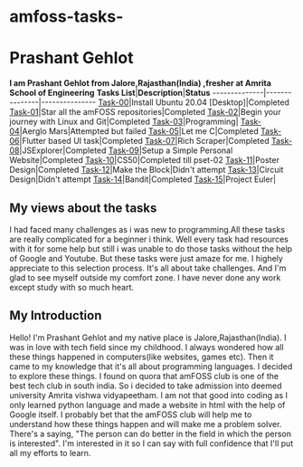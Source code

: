 # amfoss-tasks-
# Prashant Gehlot
**I am Prashant Gehlot from Jalore,Rajasthan(India) ,fresher at Amrita School of Engineering**
**Tasks List**|**Description**|**Status**
--------------|---------------|---------------
[Task-00](https://github.com/Prashant9683/amfoss-tasks/tree/main/task-00)|Install Ubuntu 20.04 [Desktop]|Completed
[Task-01](https://github.com/Prashant9683/amfoss-tasks/tree/main/task-01)|Star all the amFOSS repositories|Completed
[Task-02](https://github.com/Prashant9683/amfoss-tasks/tree/main/task-02)|Begin your journey with Linux and Git|Completed
[Task-03](https://github.com/Prashant9683/amfoss-tasks/tree/main/task-03)|Programming|
[Task-04](https://github.com/Prashant9683/amfoss-tasks/tree/main/task-04)|Aerglo Mars|Attempted but failed
[Task-05](https://github.com/Prashant9683/amfoss-tasks/tree/main/task-05)|Let me C|Completed
[Task-06](https://github.com/Prashant9683/amfoss-tasks/tree/main/task-06)|Flutter based UI task|Completed
[Task-07](https://github.com/Prashant9683/amfoss-tasks/tree/main/task-07)|Rich Scraper|Completed
[Task-08](https://github.com/Prashant9683/amfoss-tasks/tree/main/task-08)|JSExplorer|Completed
[Task-09](https://github.com/Prashant9683/amfoss-tasks/tree/main/task-09)|Setup a Simple Personal Website|Completed
[Task-10](https://github.com/Prashant9683/amfoss-tasks/tree/main/task-10)|CS50|Completed till pset-02
[Task-11](https://github.com/Prashant9683/amfoss-tasks/tree/main/task-11)|Poster Design|Completed
[Task-12](https://github.com/Prashant9683/amfoss-tasks/tree/main/task-12)|Make the Block|Didn't attempt
[Task-13](https://github.com/Prashant9683/amfoss-tasks/tree/main/task-13)|Circuit Design|Didn't attempt
[Task-14](https://github.com/Prashant9683/amfoss-tasks/tree/main/task-14)|Bandit|Completed
[Task-15](https://github.com/Prashant9683/amfoss-tasks/tree/main/task-15)|Project Euler|

## My views about the tasks
I had faced many challenges as i was new to programming.All these tasks are really complicated for a beginner i think. Well every task had resources with it for some help but still i was unable to do those tasks without the help of Google and Youtube. But these tasks were just amaze for me. I highely appreciate to this selection process. It's all about take challenges. And I'm glad to see myself outside my comfort zone. I have never done any work except study with so much heart.
## My Introduction
Hello! I'm Prashant Gehlot and my native place is Jalore,Rajasthan(India). I was in love with tech field since my childhood. I always wondered how all these things happened in computers(like websites, games etc). Then it came to my knowledge that it's all about programming languages. I decided to explore these things. I found on quora that amFOSS club is one of the best tech club in south india. So i decided to take admission into deemed university Amrita vishwa vidyapeetham. I am not that good into coding as I only learned python language and made a website in html with the help of Google itself. I probably bet that the amFOSS club will help me to understand how these things happen and will make me a problem solver. There's a saying, "The person can do better in the field in which the person is interested". I'm interested in it so I can say with full confidence that I'll put all my efforts to learn.
